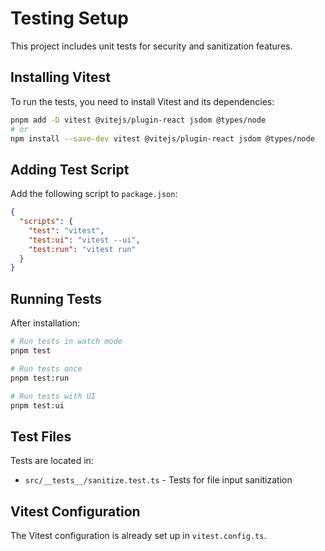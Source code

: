 # Testing Setup

This project includes unit tests for security and sanitization features.

## Installing Vitest

To run the tests, you need to install Vitest and its dependencies:

```bash
pnpm add -D vitest @vitejs/plugin-react jsdom @types/node
# or
npm install --save-dev vitest @vitejs/plugin-react jsdom @types/node
```

## Adding Test Script

Add the following script to `package.json`:

```json
{
  "scripts": {
    "test": "vitest",
    "test:ui": "vitest --ui",
    "test:run": "vitest run"
  }
}
```

## Running Tests

After installation:

```bash
# Run tests in watch mode
pnpm test

# Run tests once
pnpm test:run

# Run tests with UI
pnpm test:ui
```

## Test Files

Tests are located in:
- `src/__tests__/sanitize.test.ts` - Tests for file input sanitization

## Vitest Configuration

The Vitest configuration is already set up in `vitest.config.ts`.
